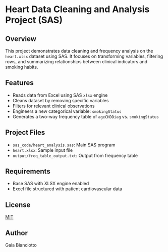 # Heart Data Cleaning and Analysis Project (SAS)

## Overview
This project demonstrates data cleaning and frequency analysis on the `heart.xlsx` dataset using SAS. It focuses on transforming variables, filtering rows, and summarizing relationships between clinical indicators and smoking habits.

## Features
- Reads data from Excel using SAS `xlsx` engine
- Cleans dataset by removing specific variables
- Filters for relevant clinical observations
- Engineers a new categorical variable: `smokingStatus`
- Generates a two-way frequency table of `ageCHDDiag` vs. `smokingStatus`

## Project Files
- `sas_code/heart_analysis.sas`: Main SAS program
- `heart.xlsx`: Sample input file 
- `output/freq_table_output.txt`: Output from frequency table 

## Requirements
- Base SAS with XLSX engine enabled
- Excel file structured with patient cardiovascular data

## License
[MIT](LICENSE)

## Author
Gaia Bianciotto
